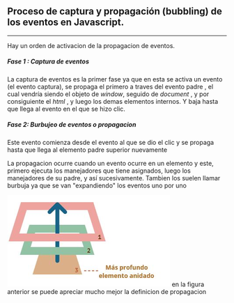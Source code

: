 ## Proceso de captura y propagación (bubbling) de los eventos en Javascript.

***
Hay un orden de activacion de la propagacion de eventos.

##### Fase 1 : Captura de eventos
La captura de eventos es la primer fase ya que en esta se activa un evento (el evento captura), se propaga  el primero a traves del evento padre , el cual vendría siendo el objeto de *window*, seguido de *document* , y por consiguiente el *html* , y luego los demas elementos internos. Y baja hasta que llega al evento en el que se hizo clic. 

##### Fase 2: Burbujeo de eventos o propagacion 
Este evento comienza desde el evento al que se dio el clic y se propaga hasta que llega al elemento padre superior nuevamente  

La propagacion ocurre cuando un evento ocurre en un elemento y este, primero ejecuta los manejadores que tiene asignados, luego los manejadores de su padre, y así sucesivamente.
Tambien los suelen llamar burbuja ya que se van "expandiendo" los eventos uno por uno

![Texto Alternativo](img.jpg)
en la figura anterior se puede apreciar mucho mejor la definicion de propagacion  

